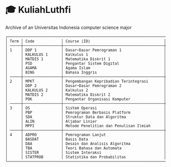 # 🎓 KuliahLuthfi
Archive of an Universitas Indonesia computer science major

<sup>
<pre>
┌──────────────────────────────────────────────────────────────────────────────────────────────────────────────────────────────┐
│ Term │ Code            │ Course (ID)                                 │ Course (EN)                                 │ Credits │
│ ─────┼─────────────────┼─────────────────────────────────────────────┼─────────────────────────────────────────────┼──────── │
│ 1    │ DDP 1           │ Dasar─Dasar Pemrograman 1                   │ Programming Foundations 1                   │ 4       │
│      │ KALKULUS 1      │ Kalkulus 1                                  │ Calculus 1                                  │ 3       │
│      │ MATDIS 1        │ Matematika Diskrit 1                        │ Disrete Mathematics 1                       │ 3       │
│      │ PSD             │ Pengantar Sistem Digital                    │ Introduction to Digital Systems             │ 3       │
│      │ AGAMA           │ Agama Islam                                 │ -                                           │ 2       │
│      │ BING            │ Bahasa Inggris                              │ -                                           │ 2       │
│ ─────┼─────────────────┼─────────────────────────────────────────────┼─────────────────────────────────────────────┼──────── │
│ 2    │ MPKT            │ Pengembangan Kepribadian Terintegrasi       │ -                                           │ 5       │
│      │ DDP 2           │ Dasar─Dasar Pemrograman 2                   │ Programming Foundations 2                   │ 4       │
│      │ KALKULUS 2      │ Kalkulus 2                                  │ Calculus 2                                  │ 3       │
│      │ MATDIS 2        │ Matematika Diskrit 2                        │ Disrete Mathematics 2                       │ 3       │
│      │ POK             │ Pengantar Organisasi Komputer               │ Introduction to Computer Organization       │ 3       │
│ ─────┼─────────────────┼─────────────────────────────────────────────┼─────────────────────────────────────────────┼──────── │
│ 3    │ OS              │ Sistem Operasi                              │ Operating Systems                           │ 4       │
│      │ PBP             │ Pemrograman Berbasis Platform               │ Platform─based Development                  │ 4       │
│      │ SDA             │ Struktur Data dan Algoritma                 │ Data Structures and Algorithms              │ 4       │
│      │ ALIN            │ Aljabar Linier                              │ Linear Algebra                              │ 3       │
│      │ MPPI            │ Metode Penelitian dan Penulisan Ilmiah      │ Scientific Writing and Research Methodology │ 3       │
│ ─────┼─────────────────┼─────────────────────────────────────────────┼─────────────────────────────────────────────┼──────── │
│ 4    │ ADPRO           │ Pemrograman Lanjut                          │ Advanced Programming                        │ 4       │
│      │ BASDAT          │ Basis Data                                  │ Databases                                   │ 4       │
│      │ DAA             │ Desain dan Analisis Algoritma               │ Algorithms Design and Analysis              │ 4       │
│      │ TBA             │ Teori Bahasa dan Automata                   │ Language Theory and Automata                │ 4       │
│      │ SISTER          │ Sistem Interaksi                            │ System Interaction                          │ 3       │
│      │ STATPROB        │ Statistika dan Probabilitas                 │ Statistics and Probability                  │ 3       │
└──────────────────────────────────────────────────────────────────────────────────────────────────────────────────────────────┘
</pre>
</sup>

